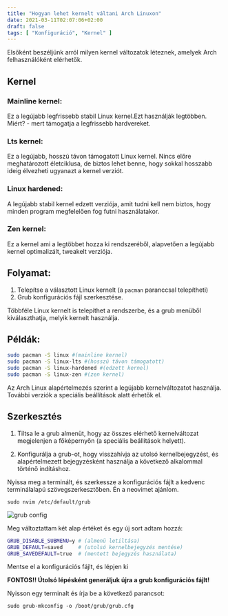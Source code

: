 ```yaml
---
title: "Hogyan lehet kernelt váltani Arch Linuxon"
date: 2021-03-11T02:07:06+02:00
draft: false
tags: [ "Konfiguráció", "Kernel" ]
---
```


Elsőként beszéljünk arról milyen kernel változatok léteznek, amelyek Arch felhasználóként elérhetők.

## Kernel

### Mainline kernel:

Ez a legújabb legfrissebb stabil Linux kernel.Ezt használják legtöbben. Miért? - mert támogatja a legfrissebb hardvereket.

### Lts kernel:

Ez a legújabb, hosszú távon támogatott Linux kernel. Nincs előre meghatározott életciklusa, de biztos lehet benne, hogy sokkal hosszabb ideig élvezheti ugyanazt a kernel verziót.

### Linux hardened:

A legújabb stabil kernel edzett verziója, amit tudni kell nem biztos, hogy minden program megfelelően fog futni használatakor.

### Zen kernel:

Ez a kernel ami a legtöbbet hozza ki rendszeréből, alapvetően a legújabb kernel optimalizált, tweakelt verziója.

## Folyamat:

1. Telepítse a választott Linux kernelt (a `pacman` paranccsal telepítheti)
2. Grub konfigurációs fájl szerkesztése.

Többféle Linux kernelt is telepíthet a rendszerbe, és a grub menüből kiválaszthatja, melyik kernelt használja.

## Példák:

```bash
sudo pacman -S linux #(mainline kernel)
sudo pacman -S linux-lts #(hosszú távon támogatott)
sudo pacman -S linux-hardened #(edzett kernel)
sudo pacman -S linux-zen #(zen kernel)
```
Az Arch Linux alapértelmezés szerint a legújabb kernelváltozatot használja. További verziók a speciális beállítások alatt érhetők el.

## Szerkesztés

1. Tiltsa le a grub almenüt, hogy az összes elérhető kernelváltozat megjelenjen a főképernyőn (a speciális beállítások helyett).

2. Konfigurálja a grub-ot, hogy visszahívja az utolsó kernelbejegyzést, és alapértelmezett bejegyzésként használja a következő alkalommal történő indításhoz.

Nyissa meg a terminált, és szerkessze a konfigurációs fájlt a kedvenc terminálalapú szövegszerkesztőben. Én a neovimet ajánlom.

`sudo nvim /etc/default/grub`

![grub config](/images/grub.png)

Meg változtattam két alap értéket és egy új sort adtam hozzá:

```bash
GRUB_DISABLE_SUBMENU=y # (almenü letiltása)
GRUB_DEFAULT=saved     # (utolsó kernelbejegyzés mentése)
GRUB_SAVEDEFAULT=true  # (mentett bejegyzés használata)
```

Mentse el a konfigurációs fájlt, és lépjen ki

**FONTOS!! Útolsó lépésként generáljuk újra a grub konfigurációs fájlt!**

Nyisson egy terminalt és írja be a következő parancsot:

`sudo grub-mkconfig -o /boot/grub/grub.cfg`
